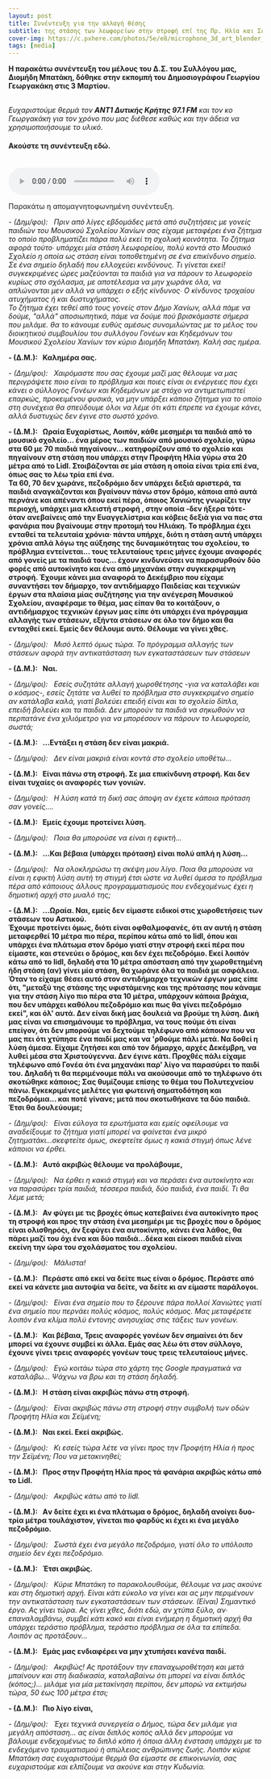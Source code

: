 ```yaml
---
layout: post
title: Συνέντευξη για την αλλαγή θέσης
subtitle: της στάσης των λεωφορείων στην στροφή επί της Πρ. Ηλία και Σειμένη 
cover-img: https://c.pxhere.com/photos/5e/e8/microphone_3d_art_blender_party_media_communication_mic-824065.jpg!d
tags: [media]
---
```


<p>
<strong>Η παρακάτω συνέντευξη του μέλους του Δ.Σ. του Συλλόγου μας, Διομήδη Μπατάκη, δόθηκε στην εκπομπή του Δημοσιογράφου Γεωργίου Γεωργακάκη 
στις 3 Μαρτίου.</strong><br><br>

<em>Ευχαριστούμε θερμά τον <strong>ΑΝΤ1 Δυτικής Κρήτης 97.1 FM</strong>  και τον κο Γεωργακάκη για τον χρόνο που μας διέθεσε καθώς και την άδεια να χρησιμοποιήσουμε το υλικό.</em>
</p>

<p>
<h4>Ακούστε τη συνέντευξη εδώ.</h4><br>


<audio controls>
   <source src="http://docs.google.com/uc?export=open&id=1TnBd07bL5x8ohv3eIaFD2oYcv-sbNE73" type="audio/mp3">
   <p>Your browser does not support HTML5 audio :(</p>
</audio> </p>



<p>
Παρακάτω η απομαγνητοφωνημένη συνέντευξη.</p>


<em>- (Δημ/φοι):&nbsp;&nbsp;
Πριν από λίγες εβδομάδες μετά από συζητήσεις με γονείς παιδιών του Μουσικού Σχολείου Χανίων σας είχαμε μεταφέρει ένα ζήτημα το οποίο προβληματίζει πάρα πολύ εκεί τη σχολική κοινότητα. Το ζήτημα αφορά τούτο∙ υπάρχει μία στάση λεωφορείου, πολύ κοντά στο Μουσικό Σχολείο η οποία ως στάση είναι τοποθετημένη σε ένα επικίνδυνο σημείο.  Σε ένα σημείο δηλαδή που ελλοχεύει κινδύνους. Τι γίνεται εκεί!  συγκεκριμένες ώρες μαζεύονται τα παιδιά για να πάρουν το λεωφορείο κυρίως στο σχόλασμα, με αποτέλεσμα να μην χωράνε όλα, να απλώνονται μεν αλλά να υπάρχει ο εξής κίνδυνος∙  Ο κίνδυνος τροχαίου ατυχήματος ή και δυστυχήματος.</em> <br>
<em>Το ζήτημα έχει τεθεί από τους γονείς στον Δήμο Χανίων, αλλά πάμε να δούμε, "αλλά" αποσιωπητικά,  πάμε να δούμε πού βρισκόμαστε σήμερα που μιλάμε. θα το κάνουμε ευθύς αμέσως συνομιλώντας με το μέλος του διοικητικού συμβουλίου του συλλόγου Γονέων και Κηδεμόνων του Μουσικού Σχολείου Χανίων τον κύριο Διομήδη Μπατάκη. Καλή σας ημέρα.</em>

<strong>- (Δ.Μ.):&nbsp;&nbsp;
Καλημέρα σας.</strong>

<em>- (Δημ/φοι):&nbsp;&nbsp;
 Χαιρόμαστε που σας έχουμε μαζί μας θέλουμε να μας περιγράψετε ποιο είναι το πρόβλημα και ποιες είναι οι ενέργειες που έχει κάνει ο σύλλογος Γονέων και Κηδεμόνων με στόχο να αντιμετωπιστεί επαρκώς, προκειμένου φυσικά, να μην υπάρξει κάποιο ζήτημα για το οποίο στη συνέχεια θα σπεύδουμε όλοι να λέμε ότι κάτι έπρεπε να έχουμε κάνει, αλλά δυστυχώς δεν έγινε στο σωστό χρόνο. </em>

<strong>- (Δ.Μ.):&nbsp;&nbsp;
Ωραία Ευχαρίστως,
Λοιπόν,  κάθε μεσημέρι τα παιδιά από το μουσικό σχολείο... ένα μέρος των παιδιών από μουσικό σχολείο, γύρω στα 60 με 70 παιδιά πηγαίνουν… κατηφορίζουν από το σχολείο και πηγαίνουν στη στάση που υπάρχει στην Προφήτη Ηλία γύρω στα 20 μέτρα από το Lidl.
Στοιβάζονται σε μία στάση η οποία είναι τρία επί ένα, όπως σας το λέω τρία επί ένα.</strong><br> 
<strong>Τα 60, 70 δεν χωράνε, πεζοδρόμιο δεν υπάρχει δεξιά αριστερά, τα παιδιά αναγκάζονται και βγαίνουν πάνω στον δρόμο, κάποια από αυτά περνάνε και απέναντι όπου εκεί πέρα, όποιος Χανιώτης γνωρίζει την περιοχή, υπάρχει μια κλειστή στροφή , στην οποία -δεν ήξερα τότε- όταν ανεβαίνεις από την Ευαγγελίστρια και κόβεις δεξιά για να πας στα φανάρια που βγαίνουμε στην προτομή του Ηλιάκη. Το πρόβλημα έχει ενταθεί τα τελευταία χρόνια∙ πάντα υπήρχε, διότι η στάση αυτή υπάρχει χρόνια απλά λόγω της αύξησης της δυναμικότητας του σχολείου, το πρόβλημα εντείνεται... τους τελευταίους τρεις μήνες έχουμε αναφορές από γονείς με τα παιδιά τους... έχουν κινδυνεύσει να παρασυρθούν δύο φορές από αυτοκίνητο και ένα από μηχανάκι στην συγκεκριμένη στροφή. 
Έχουμε κάνει μια αναφορά το Δεκέμβριο που είχαμε συναντήσει τον δήμαρχο, τον αντιδήμαρχο Παιδείας και τεχνικών έργων στα πλαίσια μίας συζήτησης για την ανέγερση Μουσικού Σχολείου, αναφέραμε το θέμα, μας είπαν θα το κοιτάξουν, ο αντιδήμαρχος τεχνικών έργων μας είπε ότι υπάρχει ένα πρόγραμμα αλλαγής των στάσεων, εξήντα στάσεων σε όλο τον δήμο και θα ενταχθεί εκεί. Εμείς δεν θέλουμε αυτό. Θέλουμε να γίνει χθες.</strong>

<em>- (Δημ/φοι):&nbsp;&nbsp;
Μισό λεπτό όμως τώρα. Το πρόγραμμα αλλαγής των στάσεων αφορά την αντικατάσταση των εγκαταστάσεων των στάσεων </em>

<strong>- (Δ.Μ.):&nbsp;&nbsp;
Ναι.</strong>

<em>- (Δημ/φοι):&nbsp;&nbsp;
Εσείς συζητάτε αλλαγή χωροθέτησης -για να καταλάβει και ο κόσμος-, εσείς ζητάτε να λυθεί το πρόβλημα στο συγκεκριμένο σημείο αν κατάλαβα καλά,  γιατί βολεύει επειδή είναι και το σχολείο δίπλα, επειδή βολεύει και τα παιδιά. Δεν μπορούν τα παιδιά να σηκωθούν να περπατάνε ένα χιλιόμετρο για να μπορέσουν να πάρουν το λεωφορείο, σωστά; </em>

<strong>- (Δ.Μ.):&nbsp;&nbsp;
...Εντάξει η στάση δεν είναι μακριά. </strong>

<em>- (Δημ/φοι):&nbsp;&nbsp;
Δεν είναι μακριά είναι κοντά στο σχολείο υποθέτω... </em>

<strong>- (Δ.Μ.):&nbsp;&nbsp;
Είναι πάνω στη στροφή. Σε μια επικίνδυνη στροφή. Και δεν είναι τυχαίες οι αναφορές των γονιών. </strong>


<em>- (Δημ/φοι):&nbsp;&nbsp;
  Η λύση κατά τη δική σας άποψη αν έχετε κάποια πρόταση σαν γονείς....</em>

<strong>- (Δ.Μ.):&nbsp;&nbsp;
Εμείς έχουμε προτείνει λύση.</strong>

<em>- (Δημ/φοι):&nbsp;&nbsp;
 Ποια θα μπορούσε να είναι η εφικτή...</em>

<strong>- (Δ.Μ.):&nbsp;&nbsp;
...Και βέβαια (υπάρχει πρόταση) είναι πολύ απλή η λύση...</strong>


<em>- (Δημ/φοι):&nbsp;&nbsp; 
Να ολοκληρώσω τη σκέψη μου λίγο. Ποια θα μπορούσε να είναι η εφικτή λύση αυτή τη στιγμή έτσι ώστε να λυθεί άμεσα το πρόβλημα πέρα από κάποιους άλλους προγραμματισμούς που ενδεχομένως έχει η δημοτική αρχή στο μυαλό της;</em>


<strong>- (Δ.Μ.):&nbsp;&nbsp;
...Ωραία. Ναι, εμείς δεν είμαστε ειδικοί στις χωροθετήσεις των στάσεων του Αστικού. </strong><br>
<strong>Έχουμε προτείνει όμως, διότι είναι οφθαλμοφανές, ότι αν αυτή η στάση μεταφερθεί 10 μέτρα πιο πέρα, περίπου κάτω από το lidl, όπου και υπάρχει ένα πλάτωμα στον δρόμο γιατί στην στροφή εκεί πέρα που είμαστε, και στενεύει ο δρόμος, και δεν έχει πεζοδρόμιο. Εκεί λοιπόν κάτω από το lidl, δηλαδή στα 10 μέτρα απόσταση από την χωροθετημένη ήδη στάση (αν) γίνει μία στάση, θα χωράνε όλα τα παιδιά με ασφάλεια.</strong><br> 
<strong>Όταν το είχαμε θέσει αυτό στον αντιδήμαρχο τεχνικών έργων μας είπε ότι, "μεταξύ της στάσης της υφιστάμενης και της πρότασης που κάναμε για την στάση λίγο πιο πέρα στα 10 μέτρα, υπάρχουν κάποια βράχια, που δεν υπάρχει καθόλου πεζοδρόμιο και πως θα γίνει πεζοδρόμιο εκεί", και όλ' αυτά.
Δεν είναι δική μας δουλειά να βρούμε τη λύση. Δική μας είναι να επισημάνουμε το πρόβλημα, να τους πούμε ότι είναι επείγον, ότι δεν μπορούμε να δεχτούμε τηλέφωνο από κάποιον που να μας πει ότι χτύπησε ένα παιδί μας και να 'ρθούμε πάλι μετά. Να δοθεί η λύση άμεσα. 
Είχαμε ζητήσει και από τον δήμαρχο, αρχές Δεκέμβρη, να λυθεί μέσα στα Χριστούγεννα. Δεν έγινε κάτι.
Προχθές πάλι είχαμε τηλέφωνο από Γονέα ότι ένα μηχανάκι παρ' λίγο να παρασύρει το παιδί του.
Δηλαδή τι θα περιμένουμε πάλι να ακούσουμε από το τηλέφωνο ότι σκοτώθηκε κάποιος;
Σας θυμίζουμε επίσης το θέμα του Πολυτεχνείου πάνω. Εγκεκριμένες μελέτες για φωτεινή σηματοδότηση και πεζοδρόμια... και ποτέ γίνανε; μετά που σκοτωθήκανε τα δύο παιδιά. Έτσι θα δουλεύουμε;</strong>

<em>- (Δημ/φοι):&nbsp;&nbsp;
Είναι εύλογα τα ερωτήματα και εμείς οφείλουμε να αναδείξουμε το ζήτημα γιατί μπορεί να φαίνεται ένα μικρό ζητηματάκι...σκεφτείτε όμως, σκεφτείτε όμως η κακιά στιγμή όπως λένε κάποιοι να έρθει. </em>

<strong>- (Δ.Μ.):&nbsp;&nbsp;
Αυτό ακριβώς θέλουμε να προλάβουμε,</strong>

<em>- (Δημ/φοι):&nbsp;&nbsp;
Να έρθει η κακιά στιγμή και να περάσει ένα αυτοκίνητο και να παρασύρει τρία παιδιά, τέσσερα παιδιά, δύο παιδιά, ένα παιδί.
Τι θα λέμε μετά; </em>

<strong>- (Δ.Μ.):&nbsp;&nbsp;
Αν φύγει με τις βροχές όπως κατεβαίνει ένα αυτοκίνητο προς τη στροφή και προς την στάση ένα μεσημέρι με τις βροχές που ο δρόμος είναι ολισθηρόςι, άν ξεφύγει ένα αυτοκίνητο, κάνει ένα λάθος, θα πάρει μαζί του όχι ένα και δύο παιδιά...δέκα και είκοσι παιδιά είναι εκείνη την ώρα του σχολάσματος του σχολείου.</strong>

<em>- (Δημ/φοι):&nbsp;&nbsp;
Μάλιστα! </em>

<strong>- (Δ.Μ.):&nbsp;&nbsp;
Περάστε από εκεί να δείτε πως είναι ο δρόμος. Περάστε από εκεί να κάνετε μια αυτοψία να δείτε, να δείτε κι αν είμαστε παράλογοι.</strong>

<em>- (Δημ/φοι):&nbsp;&nbsp;
Είναι ένα σημείο που το ξέρουνε πάρα πολλοί Χανιώτες γιατί ένα σημείο που περνάει πολύς κόσμος, πολύς κόσμος.
Μας μεταφέρετε λοιπόν ένα κλίμα πολύ έντονης ανησυχίας στις τάξεις των γονέων. </em>

<strong>- (Δ.Μ.):&nbsp;&nbsp;
Και βέβαια,
Τρεις αναφορές γονέων δεν σημαίνει ότι δεν μπορεί να έχουνε συμβεί κι άλλα. Εμάς σας λέω ότι στον σύλλογο, έχουνε γίνει τρεις αναφορές γονέων τους τρεις τελευταίους μήνες.</strong>

<em>- (Δημ/φοι):&nbsp;&nbsp;
 Εγώ κοιτάω τώρα στο χάρτη της Google πραγματικά να καταλάβω... Ψάχνω να βρω και τη στάση δηλαδή. </em>

<strong>- (Δ.Μ.):&nbsp;&nbsp;
Η στάση είναι ακριβώς πάνω στη στροφή.</strong>

<em>- (Δημ/φοι):&nbsp;&nbsp;
Είναι ακριβώς πάνω στη στροφή στην συμβολή των οδών Προφήτη Ηλία και Σεϊμένη;</em>

<strong>- (Δ.Μ.):&nbsp;&nbsp;
Ναι εκεί. Εκεί ακριβώς.</strong>

<em>- (Δημ/φοι):&nbsp;&nbsp;
Κι εσείς τώρα λέτε να γίνει προς την Προφήτη Ηλία ή προς την Σεϊμένη; Που να μετακινηθεί;</em>

<strong>- (Δ.Μ.):&nbsp;&nbsp;
 Προς στην Προφήτη Ηλία προς τά φανάρια ακριβώς κάτω από το Lidl.</strong>

<em>- (Δημ/φοι):&nbsp;&nbsp;
Aκριβώς κάτω από το lidl.</em>

<strong>- (Δ.Μ.):&nbsp;&nbsp;
Aν δείτε έχει κι ένα πλάτωμα ο δρόμος, δηλαδή ανοίγει δυο-τρία μέτρα τουλάχιστον, γίνεται πιο φαρδύς κι έχει κι ένα μεγάλο πεζοδρόμιο.</strong>

<em>- (Δημ/φοι):&nbsp;&nbsp;
Σωστά έχει ένα μεγάλο πεζοδρόμιο, γιατί όλο το υπόλοιπο σημείο δεν έχει πεζοδρόμιο.</em>

<strong>- (Δ.Μ.):&nbsp;&nbsp;
Έτσι ακριβώς.</strong>

<em>- (Δημ/φοι):&nbsp;&nbsp;
Κύριε Μπατάκη το παρακολουθούμε, θέλουμε να μας ακούνε και στη δημοτική αρχή. Είναι κάτι εύκολο να γίνει και ας μην περιμένουν την αντικατάσταση των εγκαταστάσεων των στάσεων. (Είναι) Σημαντικό έργο. Ας γίνει τώρα.
Ας γίνει χθες, διότι εδώ, αν χτύπα ξύλο, αν∙ επαναλαμβάνω, συμβεί κάτι κακό και είναι ενήμερη η δημοτική αρχή θα υπάρχει τεράστιο πρόβλημα, τεράστιο πρόβλημα σε όλα τα επίπεδα. Λοιπόν ας προτάξουν... </em>

<strong>- (Δ.Μ.):&nbsp;&nbsp;
Εμάς μας ενδιαφέρει να μην χτυπήσει κανένα παιδί.</strong>

<em>- (Δημ/φοι):&nbsp;&nbsp;
Ακριβώς! Ας προτάξουν την επαναχωροθέτηση και μετά μπαίνουν και στη διαδικασία, καταλαβαίνω ότι μπορεί να είναι διπλός (κόπος;)... μιλάμε για μία μετακίνηση περίπου, δεν μπορώ να εκτιμήσω τώρα, 50 έως 100 μέτρα έτσι;</em>

<strong>- (Δ.Μ.):&nbsp;&nbsp;
Πιο λίγο είναι,</strong>

<em>- (Δημ/φοι):&nbsp;&nbsp;
Έχει τεχνικά συνεργεία ο Δήμος, τώρα δεν μιλάμε για μεγάλη απόσταση... ας είναι διπλός κοπός αλλά δεν μπορούμε να βάλουμε ενδεχομένως το διπλό κόπο ή όποια άλλη ένσταση υπάρχει με το ενδεχόμενο τραυματισμού ή απώλειας ανθρώπινης ζωής. Λοιπόν κύριε Μπατάκη σας ευχαριστούμε θερμά Θα είμαστε σε επικοινωνία, σας ευχαριστούμε και ελπίζουμε να ακούνε και στην Κυδωνία.
</em>